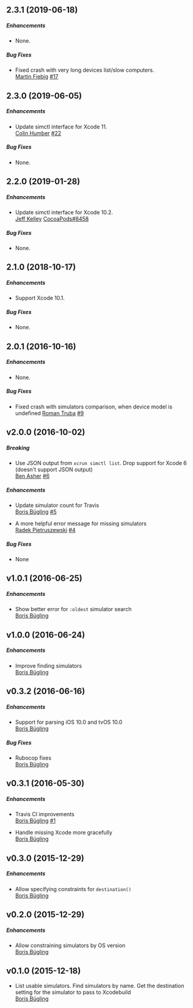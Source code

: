 ## 2.3.1 (2019-06-18)

##### Enhancements

- None.

##### Bug Fixes

- Fixed crash with very long devices list/slow computers.  
  [Martin Fiebig](https://github.com/mfiebig)
  [#17](https://github.com/CocoaPods/fourflusher/issues/17)

## 2.3.0 (2019-06-05)

##### Enhancements

- Update simctl interface for Xcode 11.  
  [Colin Humber](https://github.com/colinhumber)
  [#22](https://github.com/CocoaPods/fourflusher/pull/22)

##### Bug Fixes

- None.

## 2.2.0 (2019-01-28)

##### Enhancements

- Update simctl interface for Xcode 10.2.  
  [Jeff Kelley](https://github.com/SlaunchaMan)
  [CocoaPods#8458](https://github.com/CocoaPods/CocoaPods/issues/8458)

##### Bug Fixes

- None.

## 2.1.0 (2018-10-17)

##### Enhancements

- Support Xcode 10.1.

##### Bug Fixes

- None.

## 2.0.1 (2016-10-16)

##### Enhancements

- None.

##### Bug Fixes

- Fixed crash with simulators comparison, when device model is undefined
  [Roman Truba](https://github.com/dreddik)
  [#9](https://github.com/CocoaPods/fourflusher/pull/9)

## v2.0.0 (2016-10-02)

##### Breaking

- Use JSON output from `xcrun simctl list`. Drop support for Xcode 6 (doesn't support JSON output)  
  [Ben Asher](https://github.com/benasher44)
  [#6](https://github.com/CocoaPods/fourflusher/pull/6)

##### Enhancements

- Update simulator count for Travis  
  [Boris Bügling](https://github.com/neonichu)
  [#5](https://github.com/CocoaPods/fourflusher/pull/5)

- A more helpful error message for missing simulators  
  [Radek Pietruszewski](https://github.com/radex)
  [#4](https://github.com/CocoaPods/fourflusher/pull/4)

##### Bug Fixes

- None

## v1.0.1 (2016-06-25)

##### Enhancements

- Show better error for `:oldest` simulator search  
  [Boris Bügling](https://github.com/neonichu)

## v1.0.0 (2016-06-24)

##### Enhancements

- Improve finding simulators  
  [Boris Bügling](https://github.com/neonichu)

## v0.3.2 (2016-06-16)

##### Enhancements

- Support for parsing iOS 10.0 and tvOS 10.0  
  [Boris Bügling](https://github.com/neonichu)

##### Bug Fixes

- Rubocop fixes  
  [Boris Bügling](https://github.com/neonichu)

## v0.3.1 (2016-05-30)

##### Enhancements

- Travis CI improvements  
  [Boris Bügling](https://github.com/neonichu)
  [#1](https://github.com/CocoaPods/fourflusher/pull/1)

- Handle missing Xcode more gracefully  
  [Boris Bügling](https://github.com/neonichu)

## v0.3.0 (2015-12-29)

##### Enhancements

- Allow specifying constraints for `destination()`  
  [Boris Bügling](https://github.com/neonichu)

## v0.2.0 (2015-12-29)

##### Enhancements

- Allow constraining simulators by OS version  
  [Boris Bügling](https://github.com/neonichu)

## v0.1.0 (2015-12-18)

- List usable simulators. Find simulators by name. Get the destination setting for the simulator to pass to Xcodebuild  
  [Boris Bügling](https://github.com/neonichu)

